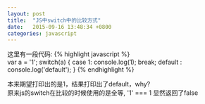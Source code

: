 ```yaml
---
layout: post
title:  "JS中switch中的比较方式"
date:   2015-09-16 13:48:34 +0800
categories: javascript
---
```


这里有一段代码: 
{% highlight javascript %}   
var a = '1';
  switch(a) {
    case 1:
      console.log(1);
      break;
    default :
      console.log('default');
 }
{% endhighlight %}

本来期望打印出的是1，结果打印出了default，why?  
原来js的switch在比较的时候使用的是全等, '1' === 1 显然返回了false
    

